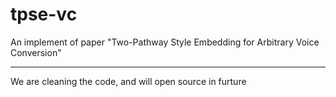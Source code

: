 # tpse-vc
An implement of paper "Two-Pathway Style Embedding for Arbitrary Voice Conversion"
- - - 
We are cleaning the code, and will open source in furture

